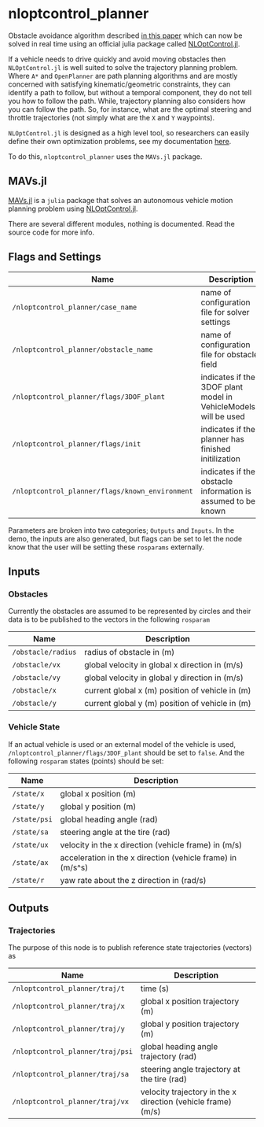 # nloptcontrol_planner

Obstacle avoidance algorithm described [in this paper](https://scholar.google.com/citations?user=aJBQ8dwAAAAJ&hl=en) which can now be solved in real time using an official julia package called [NLOptControl.jl](https://github.com/JuliaMPC/NLOptControl.jl).

If a vehicle needs to drive quickly and avoid moving obstacles then `NLOptControl.jl` is well suited to solve the trajectory planning problem. Where `A*` and `OpenPlanner` are path planning algorithms and are mostly concerned with satisfying kinematic/geometric constraints, they can identify a path to follow, but without a temporal component, they do not tell you how to follow the path. While, trajectory planning also considers how you can follow the path. So, for instance, what are the optimal steering and throttle trajectories (not simply what are the `X` and `Y` waypoints).

`NLOptControl.jl` is designed as a high level tool, so researchers can easily define their own optimization problems, see my documentation [here](https://juliampc.github.io/MPCDocs.jl/latest/index.html).

To do this, `nloptcontrol_planner` uses the `MAVs.jl` package.

## MAVs.jl
[MAVs.jl](https://github.com/JuliaMPC/MAVs.jl) is a `julia` package that solves an autonomous vehicle motion planning problem using [NLOptControl.jl](https://github.com/JuliaMPC/NLOptControl.jl).

There are several different modules, nothing is documented. Read the source code for more info.

## Flags and Settings
Name | Description
--- | ---
`/nloptcontrol_planner/case_name` | name of configuration file for solver settings
`/nloptcontrol_planner/obstacle_name` | name of configuration file for obstacle field
`/nloptcontrol_planner/flags/3DOF_plant` | indicates if the 3DOF plant model in VehicleModels.jl will be used
`/nloptcontrol_planner/flags/init` | indicates if the planner has finished initilization
`/nloptcontrol_planner/flags/known_environment` | indicates if the obstacle information is assumed to be known

Parameters are broken into two categories; `Outputs` and `Inputs`. In the demo, the inputs are also generated, but flags can be set to let the node know that the user will be setting these `rosparams` externally.

## Inputs

### Obstacles

Currently the obstacles are assumed to be represented by circles and their data is to be published to the vectors in the following `rosparam`

Name | Description
--- | ---
`/obstacle/radius` | radius of obstacle in (m)
`/obstacle/vx` | global velocity in global x direction in (m/s)
`/obstacle/vy`| global velocity in global y direction in (m/s)
`/obstacle/x`| current global x (m) position of vehicle in (m)
`/obstacle/y`| current global y (m) position of vehicle in (m)

### Vehicle State
If an actual vehicle is used or an external model of the vehicle is used, `/nloptcontrol_planner/flags/3DOF_plant` should be set to `false`. And the following `rosparam` states (points) should be set:

Name | Description
--- | ---
`/state/x`| global x position (m)
`/state/y`| global y position (m)
`/state/psi`| global heading angle (rad)
`/state/sa`| steering angle at the tire (rad)
`/state/ux`| velocity in the x direction (vehicle frame) in (m/s)
`/state/ax`| acceleration in the x direction (vehicle frame) in (m/s^s)
`/state/r`| yaw rate about the z direction in (rad/s)

## Outputs

### Trajectories
The purpose of this node is to publish reference state trajectories (vectors) as

Name | Description
--- | ---
`/nloptcontrol_planner/traj/t`| time (s)
`/nloptcontrol_planner/traj/x`| global x position trajectory (m)
`/nloptcontrol_planner/traj/y`| global y position trajectory (m)
`/nloptcontrol_planner/traj/psi`| global heading angle trajectory (rad)
`/nloptcontrol_planner/traj/sa`| steering angle trajectory at the tire (rad)
`/nloptcontrol_planner/traj/vx`| velocity trajectory in the x direction (vehicle frame) (m/s)
